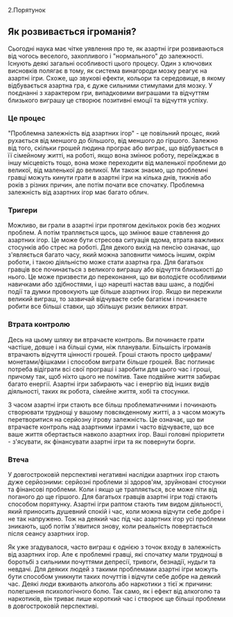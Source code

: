 2.Порятунок
## Як розвивається ігроманія?
Сьогодні наука має чітке уявлення про те, як азартні ігри розвиваються від чогось веселого, захопливого і "нормального" до залежності. Існують деякі загальні особливості цього процесу. Один з ключових висновків полягає в тому, як система винагороди мозку реагує на азартні ігри. Схоже, що звукові ефекти, кольори та середовище, в якому відбувається азартна гра, є дуже сильними стимулами для мозку. У поєднанні з характером гри, випадковими виграшами та відчуттям близького виграшу це створює позитивні емоції та відчуття успіху. 

### Це процес
"Проблемна залежність від азартних ігор" - це повільний процес, який рухається від меншого до більшого, від меншого до гіршого. 
Залежно від того, скільки грошей людина програє або виграє, що відбувається в її сімейному житті, на роботі, якщо вона змінює роботу, переїжджає в іншу місцевість тощо, вона може переходити від маленької проблеми до великої, від маленької до великої. Ми також знаємо, що проблемні гравці можуть кинути грати в азартні ігри на кілька днів, тижнів або років з різних причин, але потім почати все спочатку. Проблемна залежність від азартних ігор має багато облич.

### Тригери
Можливо, ви грали в азартні ігри протягом декількох років без жодних проблем. А потім трапляється щось, що змінює ваше ставлення до азартних ігор. Це може бути стресова ситуація вдома, втрата важливих стосунків або стрес на роботі. Для декого вихід на пенсію означає, що з'являється багато часу, який можна заповнити чимось іншим, окрім роботи, і такою діяльністю може стати азартна гра. Для багатьох гравців все починається з великого виграшу або відчуття близькості до нього. Це може призвести до переконання, що ви володієте особливими навичками або здібностями, і що нарешті настав ваш шанс, а подібні події та думки провокують ще більше азартних ігор. Якщо ви пережили великий виграш, то зазвичай відчуваєте себе багатієм і починаєте робити все більші ставки, що збільшує ризик великих втрат.

### Втрата контролю
Десь на цьому шляху ви втрачаєте контроль. Ви починаєте грати частіше, довше і на більші суми, ніж планували. Більшість ігроманів втрачають відчуття цінності грошей. Гроші стають просто цифрами/монетами/фішками і способом виграти більше грошей. Вас поглинає потреба відіграти всі свої програші і заробити для цього час і гроші, причому так, щоб ніхто цього не помітив. Таке подвійне життя забирає багато енергії. Азартні ігри забирають час і енергію від інших видів діяльності, таких як робота, сімейне життя, хобі та стосунки.

З часом азартні ігри стають все більш проблематичними і починають створювати труднощі у вашому повсякденному житті, а з часом можуть перетворитися на серйозну ігрову залежність. Це означає, що ви втрачаєте контроль над азартними іграми і часто відчуваєте, що все ваше життя обертається навколо азартних ігор. Ваші головні пріоритети - з'ясувати, як фінансувати азартні ігри та як повернути борги. 

### Втеча
У довгостроковій перспективі негативні наслідки азартних ігор стають дуже серйозними: серйозні проблеми зі здоров'ям, зруйновані стосунки та фінансові проблеми. Коли і якщо це трапляється, все може піти від поганого до ще гіршого. Для багатьох гравців азартні ігри тоді стають способом порятунку. Азартні ігри раптом стають тим видом діяльності, який приносить душевний спокій і час, коли можна відчути себе добре і не так напружено. Тож на деякий час під час азартних ігор усі проблеми зникають, щоб потім з'явитися знову, коли реальність повертається після сеансу азартних ігор.

Як уже згадувалося, часто виграш є однією з точок входу в залежність від азартних ігор. Але є проблемні гравці, які спочатку мали труднощі в боротьбі з сильними почуттями депресії, тривоги, безнадії, нудьги та невдачі. Для деяких людей з такими проблемами азартні ігри можуть бути способом уникнути таких почуттів і відчути себе добре на деякий час. Деякі люди вживають алкоголь або наркотики з тієї ж причини: полегшення психологічного болю. Так само, як і ефект від алкоголю та наркотиків, він триває лише короткий час і створює ще більші проблеми в довгостроковій перспективі.




